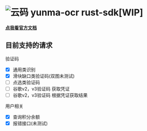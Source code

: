 # ![云码](https://www.jfbym.com/static/img/logo.png) yunma-ocr rust-sdk[WIP]

**[点我看官方文档](https://www.jfbym.com/demo/)**

## 目前支持的请求

验证码

- [x] 通用类识别
- [x] 滑块缺口类验证码(双图未测试)
- [ ] 点选类验证码
- [ ] 谷歌v2，v3验证码 获取凭证
- [ ] 谷歌v2，v3验证码 根据凭证获取结果

用户相关

- [x] 查询积分余额
- [x] 报错接口(未测试)
